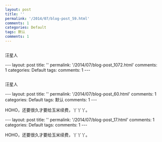 ```yaml
---
layout: post
title: ''
permalink: '/2014/07/blog-post_59.html'
comments: 1
categories: Default
tags: 默认
comments: 1
---
```

<a href="http://2.bp.blogspot.com/-YCG-zU_pYiY/U8edF-fp98I/AAAAAAAA4ck/eoSiidUCLAc/s1600/image20140714110054_1405350055648-706869.jpeg"><img alt="" border="0" id="BLOGGER_PHOTO_ID_6036966551514118082" src="http://2.bp.blogspot.com/-YCG-zU_pYiY/U8edF-fp98I/AAAAAAAA4ck/eoSiidUCLAc/s320/image20140714110054_1405350055648-706869.jpeg"/></a>

<p dir="ltr">汪星人</p>---
layout: post
title: ''
permalink: '/2014/07/blog-post_1072.html'
comments: 1
categories: Default
tags: 
comments: 1
---
<p class="mobile-photo"><a href="http://2.bp.blogspot.com/-YCG-zU_pYiY/U8edF-fp98I/AAAAAAAA4ck/eoSiidUCLAc/s1600/image20140714110054_1405350055648-706869.jpeg"><img alt="" border="0" id="BLOGGER_PHOTO_ID_6036966551514118082" src="http://2.bp.blogspot.com/-YCG-zU_pYiY/U8edF-fp98I/AAAAAAAA4ck/eoSiidUCLAc/s320/image20140714110054_1405350055648-706869.jpeg"/></a></p>

<p dir="ltr">汪星人</p>---
layout: post
title: ''
permalink: '/2014/07/blog-post_60.html'
comments: 1
categories: Default
tags: 默认
comments: 1
---
<p dir="ltr">HOHO，还要很久才要给玉米续费，丫丫丫。  </p>---
layout: post
title: ''
permalink: '/2014/07/blog-post_17.html'
comments: 1
categories: Default
tags: 
comments: 1
---
<p dir="ltr">HOHO，还要很久才要给玉米续费，丫丫丫。<br/> </p>